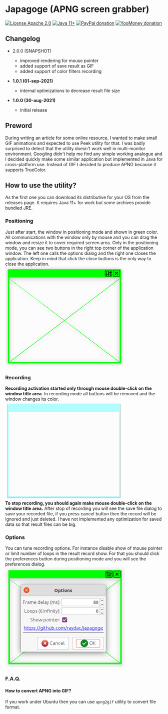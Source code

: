 # Japagoge (APNG screen grabber)

[![License Apache 2.0](https://img.shields.io/badge/license-Apache%20License%202.0-green.svg)](http://www.apache.org/licenses/LICENSE-2.0)
[![Java 11+](https://img.shields.io/badge/java-11%2b-green.svg)](https://bell-sw.com/pages/downloads/#/java-11-lts)
[![PayPal donation](https://img.shields.io/badge/donation-PayPal-cyan.svg)](https://www.paypal.com/cgi-bin/webscr?cmd=_s-xclick&hosted_button_id=AHWJHJFBAWGL2)
[![YooMoney donation](https://img.shields.io/badge/donation-Yoo.money-blue.svg)](https://yoomoney.ru/to/41001158080699)

## Changelog

- 2.0.0 (SNAPSHOT)
  - improved rendering for mouse pointer
  - added support of save result as GIF
  - added support of color filters recording

- __1.0.1 (01-sep-2021)__
  - internal optimizations to decrease result file size

- __1.0.0 (30-aug-2021)__
  - initial release

## Preword

During writing an article for some online resource, I wanted to make small GIF animations and expected to use Peek
utility for that. I was badly surprised to detect that the utility doesn't work well in multi-monitor environment.
Googling didn't help me find any simple working analogue and I decided quickly make some similar application but
implemented in Java for cross-platform use. Instead of GIF I decided to produce APNG because it supports TrueColor.

## How to use the utility?

As the first one you can download its distributive for your OS from the releases page. It requires Java 11+ for work but
some archives provide bundled JRE.

### Positioning

Just after start, the window in positioning mode and shown in green color. All communications with the window only by
mouse and you can drag the window and resize it to cover required screen area. Only in the positioning mode, you can see
two buttons in the right top corner of the application window. The left one calls the options dialog and the right one
closes the application. Keep in mind that click the close buttons is the only way to close the application.      
![Positioning state](assets/screens/state_positioning.png)

### Recording

__Recording activation started only through mouse double-click on the window title area__. In recording mode all buttons
will be removed and the window changes its color.   
![Positioning state](assets/screens/state_recording.png)   
__To stop recording, you should again make mouse double-click on the window title area.__ After stop of recording you
will see the save file dialog to save your recorded file, if you press cancel button then the record will be ignored and
just deleted. I have not implemented any optimization for saved data so that result files can be big.

### Options

You can tune recording options. For instance disable show of mouse pointer or limit number of loops in the result record
show. For that you should click the preferences button during positioning mode and you will see the preferences
dialog.   
![Positioning state](assets/screens/state_preferences.png)

### F.A.Q.

#### How to convert APNG into GIF?

If you work under Ubuntu then you can use `apng2gif` utility to convert file format.